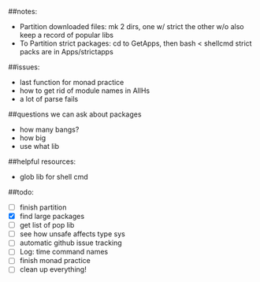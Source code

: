 ##notes: 
- Partition downloaded files: mk 2 dirs, one w/ strict the other w/o also keep a record of popular libs
- To Partition strict packages: cd to GetApps, then bash < shellcmd strict packs are in Apps/strictapps

##issues: 

- last function for monad practice
- how to get rid of module names in AllHs
- a lot of parse fails

##questions we can ask about packages
- how many bangs?
- how big
- use what lib

##helpful resources:
- glob lib for shell cmd

##todo: 
- [ ] finish partition
- [x] find large packages
- [ ] get list of pop lib
- [ ] see how unsafe affects type sys
- [ ] automatic github issue tracking
- [ ] Log: time command names
- [ ] finish monad practice
- [ ] clean up everything!
